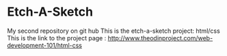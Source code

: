 # Etch-A-Sketch
My second repository on git hub
This is the etch-a-sketch project: html/css
This is the link to the project page :
http://www.theodinproject.com/web-development-101/html-css
